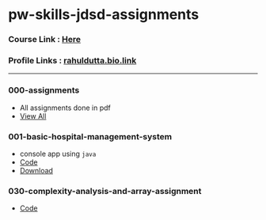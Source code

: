 # pw-skills-jdsd-assignments
### Course Link : [Here](https://pwskills.com/course/Java-with-DSA-and-system-design)

### Profile Links : [rahuldutta.bio.link](https://rahuldutta.bio.link)

---

### 000-assignments
- All assignments done in pdf
- [View All](https://github.com/irahuldutta02/pw-skills-jdsd-assignments/tree/main/000-assignments)

### 001-basic-hospital-management-system
- console app using `java`
- [Code](https://github.com/irahuldutta02/pw-skills-jdsd-assignments/tree/main/001-basic-hospital-management-system)
- [Download](https://minhaskamal.github.io/DownGit/#/home?url=https://github.com/irahuldutta02/pw-skills-jdsd-assignments/tree/main/001-basic-hospital-management-system)

### 030-complexity-analysis-and-array-assignment
- [Code](https://github.com/irahuldutta02/pw-skills-jdsd-assignments/tree/main/030-complexity-analysis-and-array-assignment)
